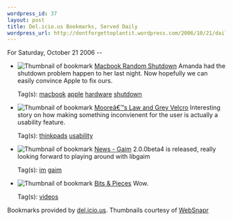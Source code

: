 ```yaml
--- 
wordpress_id: 37
layout: post
title: Del.icio.us Bookmarks, Served Daily
wordpress_url: http://dontforgettoplantit.wordpress.com/2006/10/21/daily-delicious-2/
---
```

<p class="daily-delicious-header">For Saturday, October 21 2006 --</p>

<ul class="daily-delicious">
	<li><p><img alt="Thumbnail of bookmark" src="http://images.websnapr.com/?url=http://www.macbookrandomshutdown.com/" />
<a title="http://www.macbookrandomshutdown.com/" href="http://www.macbookrandomshutdown.com/">Macbook Random Shutdown</a>
Amanda had the shutdown problem happen to her last night.  Now hopefully we can easily convince Apple to fix ours.</p>
<div class="daily-delicious-tags">Tag(s): <a href="http://del.icio.us/popular/macbook">macbook</a> <a href="http://del.icio.us/popular/apple">apple</a> <a href="http://del.icio.us/popular/hardware">hardware</a> <a href="http://del.icio.us/popular/shutdown">shutdown</a></div>
</li>
	<li><p><img alt="Thumbnail of bookmark" src="http://images.websnapr.com/?url=http://www.lenovoblogs.com/design/design-theory/2006/08/02/moores-law-and-grey-velcro/" />
<a title="http://www.lenovoblogs.com/design/design-theory/2006/08/02/moores-law-and-grey-velcro/" href="http://www.lenovoblogs.com/design/design-theory/2006/08/02/moores-law-and-grey-velcro/">Mooreâ€™s Law and Grey Velcro</a>
Interesting story on how making something inconvienent for the user is actually a usability feature.</p>
<div class="daily-delicious-tags">Tag(s): <a href="http://del.icio.us/popular/thinkpads">thinkpads</a> <a href="http://del.icio.us/popular/usability">usability</a></div>
</li>
	<li><p><img alt="Thumbnail of bookmark" src="http://images.websnapr.com/?url=http://gaim.sourceforge.net/index.php?id=172" />
<a title="http://gaim.sourceforge.net/index.php?id=172" href="http://gaim.sourceforge.net/index.php?id=172">News - Gaim</a>
2.0.0beta4 is released, really looking forward to playing around with libgaim</p>
<div class="daily-delicious-tags">Tag(s): <a href="http://del.icio.us/popular/im">im</a> <a href="http://del.icio.us/popular/gaim">gaim</a></div>
</li>
	<li><p><img alt="Thumbnail of bookmark" src="http://images.websnapr.com/?url=http://bitsandpieces1.blogspot.com/2006/10/quick-change-artists-on-americas-got.html" />
<a title="http://bitsandpieces1.blogspot.com/2006/10/quick-change-artists-on-americas-got.html" href="http://bitsandpieces1.blogspot.com/2006/10/quick-change-artists-on-americas-got.html">Bits &amp; Pieces</a>
Wow.</p>
<div class="daily-delicious-tags">Tag(s): <a href="http://del.icio.us/popular/videos">videos</a></div>
</li>
</ul>
<p class="daily-delicious-footer">Bookmarks provided by <a href="http://del.icio.us/cyu">del.icio.us</a>.  Thumbnails courtesy of <a href="http://websnapr.com">WebSnapr</a></p>
